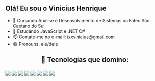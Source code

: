 ## Olá! Eu sou o Vinicius Henrique

- 🔭 Cursando Análise e Desenvolvimento de Sistemas na Fatec São Caetano do Sul
- 🌱 Estudando JavaScript e .NET C#
- 📫 Contate-me no e-mail: ixxvinicius@gmail.com
- 😄 Pronouns: ele/dele


 <h2 align="center"> 🔧 Tecnologias que domino: </h2>
 <h3></h3><div style="display:flex; justify-content:space-beetwen;">
 <div align="center">
 <img src="https://img.shields.io/badge/C-white?style=for-the-badge&logo=C#&logoColor=white">
 <img src="https://img.shields.io/badge/.NET-1b004b?style=for-the-badge&logo=.NET&logoColor=white">
 <img src="https://img.shields.io/badge/C%23-239120?style=for-the-badge&logo=Csharp&logoColor=white">
 <img src="https://img.shields.io/badge/JavaScript-F7DF1E?style=for-the-badge&logo=javascript&logoColor=black">
 <img src="https://img.shields.io/badge/HTML5-E34F26?style=for-the-badge&logo=html5&logoColor=white">
 <img src="https://img.shields.io/badge/CSS3-1572B6?style=for-the-badge&logo=css3&logoColor=white">
 <img src="https://img.shields.io/badge/Sql%20Server-CC2927?style=for-the-badge&logo=microsoft-sql-server&logoColor=ffffff">
 <img src="https://img.shields.io/badge/GitHub-100000?style=for-the-badge&logo=github&logoColor=white">

 <div/>
